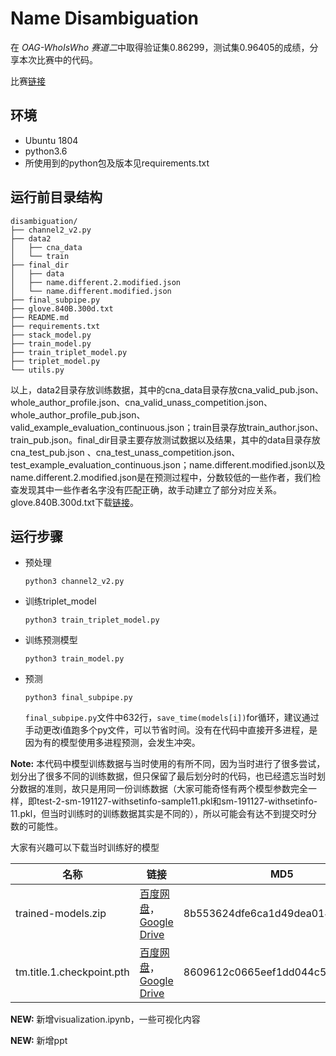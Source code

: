 # Name Disambiguation

在 *OAG-WhoIsWho 赛道二*中取得验证集0.86299，测试集0.96405的成绩，分享本次比赛中的代码。

比赛[链接](https://www.biendata.com/competition/aminer2019_2/)

## 环境

- Ubuntu 1804
- python3.6
- 所使用到的python包及版本见requirements.txt

## 运行前目录结构

```
disambiguation/
├── channel2_v2.py
├── data2
│   ├── cna_data
│   └── train
├── final_dir
│   ├── data
│   ├── name.different.2.modified.json
│   └── name.different.modified.json
├── final_subpipe.py
├── glove.840B.300d.txt
├── README.md
├── requirements.txt
├── stack_model.py
├── train_model.py
├── train_triplet_model.py
├── triplet_model.py
└── utils.py
```

以上，data2目录存放训练数据，其中的cna_data目录存放cna_valid_pub.json、whole_author_profile.json、cna_valid_unass_competition.json、whole_author_profile_pub.json、valid_example_evaluation_continuous.json；train目录存放train_author.json、train_pub.json。final_dir目录主要存放测试数据以及结果，其中的data目录存放cna_test_pub.json 、cna_test_unass_competition.json、test_example_evaluation_continuous.json；name.different.modified.json以及name.different.2.modified.json是在预测过程中，分数较低的一些作者，我们检查发现其中一些作者名字没有匹配正确，故手动建立了部分对应关系。 glove.840B.300d.txt下载[链接](https://nlp.stanford.edu/projects/glove/)。

## 运行步骤

- 预处理

	`python3 channel2_v2.py`
  
- 训练triplet_model

	`python3 train_triplet_model.py`

- 训练预测模型
	
	`python3 train_model.py`
	
- 预测

	`python3 final_subpipe.py`
	
  
  
  `final_subpipe.py`文件中632行，`save_time(models[i])`for循环，建议通过手动更改i值跑多个py文件，可以节省时间。没有在代码中直接开多进程，是因为有的模型使用多进程预测，会发生冲突。

**Note:**  本代码中模型训练数据与当时使用的有所不同，因为当时进行了很多尝试，划分出了很多不同的训练数据，但只保留了最后划分时的代码，也已经遗忘当时划分数据的准则，故只是用同一份训练数据（大家可能奇怪有两个模型参数完全一样，即test-2-sm-191127-withsetinfo-sample11.pkl和sm-191127-withsetinfo-11.pkl，但当时训练时的训练数据其实是不同的），所以可能会有达不到提交时分数的可能性。



大家有兴趣可以下载当时训练好的模型

| 名称                      | 链接                                                         | MD5                              |
| ------------------------- | ------------------------------------------------------------ | -------------------------------- |
| trained-models.zip        | [百度网盘](https://pan.baidu.com/s/1Ne9Z3Q7eHFRcCT_FE09RiA)，[Google Drive](https://drive.google.com/open?id=1TAYUzBE9Lj7tLXGu3U5RhNHRrzYGlz8w) | 8b553624dfe6ca1d49dea0144f1e9aab |
| tm.title.1.checkpoint.pth | [百度网盘](https://pan.baidu.com/s/197crXIRolO1mS4PKedmYIA)，[Google Drive](https://drive.google.com/open?id=1eyUrF6wdNmUAJj8_jxGbIWwg7jkJLhgF) | 8609612c0665eef1dd044c5c83ef8416 |

**NEW:**  新增visualization.ipynb，一些可视化内容

**NEW:**  新增ppt
